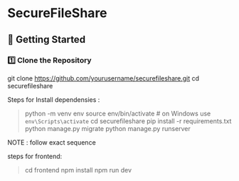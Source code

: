 # SecureFileShare
## 🚀 Getting Started  

### 1️⃣ Clone the Repository  

git clone https://github.com/yourusername/securefileshare.git
cd securefileshare

Steps for Install dependensies :
> python -m venv env
> source env/bin/activate  # on Windows use `env\Scripts\activate`
> cd securefileshare
> pip install -r requirements.txt
> python manage.py migrate
> python manage.py runserver

 NOTE : follow exact sequence

steps for frontend:
> cd frontend
> npm install
> npm run dev
